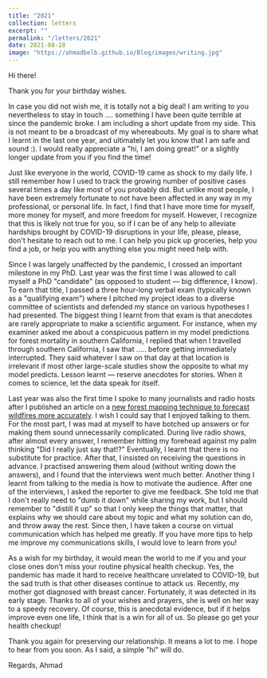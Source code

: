 ```yaml
---
title: "2021"
collection: letters
excerpt: ""
permalink: "/letters/2021"
date: 2021-08-28
image: "https://ahmadbelb.github.io/Blog/images/writing.jpg"
---
```


Hi there!

Thank you for your birthday wishes. 

In case you did not wish me, it is totally not a big deal! I am writing to you nevertheless to stay in touch .... something I have been quite terrible at since the pandemic broke. I am including a short update from my side. This is not meant to be a broadcast of my whereabouts. My goal is to share what I learnt in the last one year, and ultimately let you know that I am safe and sound :). I would really appreciate a "hi, I am doing great!" or a slightly longer update from you if you find the time!

Just like everyone in the world, COVID-19 came as shock to my daily life. I still remember how I used to track the growing number of positive cases several times a day like most of you probably did. But unlike most people, I have been extremely fortunate to not have been affected in any way in my professional, or personal life. In fact, I find that I have more time for myself, more money for myself, and more freedom for myself. However, I recognize that this is likely not true for you, so if I can be of any help to alleviate hardships brought by COVID-19 disruptions in your life, please, please, don't hesitate to reach out to me. I can help you pick up groceries, help you find a job, or help you with anything else you might need help with. 

Since I was largely unaffected by the pandemic, I crossed an important milestone in my PhD. Last year was the first time I was allowed to call myself a PhD "candidate" (as opposed to student — big difference, I know). To earn that title, I passed a three hour-long verbal exam (typically known as a "qualifying exam") where I pitched my project ideas to a diverse committee of scientists and defended my stance on various hypotheses I had presented. The biggest thing I learnt from that exam is that anecdotes are rarely appropriate to make a scientific argument. For instance, when my examiner asked me about a conspicuous pattern in my model predictions for forest mortality in southern California, I replied that when I travelled through southern California, I saw that ..... before getting immediately interrupted. They said whatever I saw on that day at that location is irrelevant if most other large-scale studies show the opposite to what my model predicts. Lesson learnt — reserve anecdotes for stories. When it comes to science, let the data speak for itself.  

Last year was also the first time I spoke to many journalists and radio hosts after I published an article on a <a href="https://news.stanford.edu/2020/05/21/mapping-dry-wildfire-fuels-ai-new-satellite-data/" target="_blank">new forest mapping technique to forecast wildfires more accurately</a>. I wish I could say that I enjoyed talking to them. For the most part, I was mad at myself to have botched up answers or for making them sound unnecessarily complicated. During live radio shows, after almost every answer, I remember hitting my forehead against my palm thinking "Did I really just say that!?" Eventually, I learnt that there is no substitute for practice. After that, I insisted on receiving the questions in advance. I practised answering them aloud (without writing down the answers), and I found that the interviews went much better. Another thing I learnt from talking to the media is how to motivate the audience. After one of the interviews, I asked the reporter to give me feedback. She told me that I don't really need to "dumb it down" while sharing my work, but I should remember to "distill it up" so that I only keep the things that matter, that explains why we should care about my topic and what my solution can do, and throw away the rest. Since then, I have taken a course on virtual communication which has helped me greatly. If you have more tips to help me improve my communications skills, I would love to learn from you!

As a wish for my birthday, it would mean the world to me if you and your close ones don't miss your routine physical health checkup. Yes, the pandemic has made it hard to receive healthcare unrelated to COVID-19, but the sad truth is that other diseases continue to attack us. Recently, my mother got diagnosed with breast cancer. Fortunately, it was detected in its early stage. Thanks to all of your wishes and prayers, she is well on her way to a speedy recovery. Of course, this is anecdotal evidence, but if it helps improve even one life, I think that is a win for all of us. So please go get your health checkup! 

Thank you again for preserving our relationship. It means a lot to me. I hope to hear from you soon. As I said, a simple "hi" will do.  

Regards, 
Ahmad 
